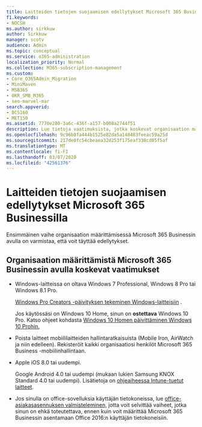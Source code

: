 ```yaml
---
title: Laitteiden tietojen suojaamisen edellytykset Microsoft 365 Businessilla
f1.keywords:
- NOCSH
ms.author: sirkkuw
author: Sirkkuw
manager: scotv
audience: Admin
ms.topic: conceptual
ms.service: o365-administration
localization_priority: Normal
ms.collection: M365-subscription-management
ms.custom:
- Core_O365Admin_Migration
- MiniMaven
- MSB365
- OKR_SMB_M365
- seo-marvel-mar
search.appverid:
- BCS160
- MET150
ms.assetid: 7770e280-3a6c-436f-a157-b008a2744f51
description: Lue tietoja vaatimuksista, jotka koskevat organisaation määrittämistä Microsoft 365 Businessin avulla ja työtietojen suojaamista käyttäjien laitteissa.
ms.openlocfilehash: 9c96b8fa444b1525e82da5a148483feeac59a25d
ms.sourcegitcommit: 217de0fc54cbeaea32d253f175eaf338cd85f5af
ms.translationtype: MT
ms.contentlocale: fi-FI
ms.lasthandoff: 03/07/2020
ms.locfileid: "42561376"
---
```

# <a name="prerequisites-for-protecting-data-on-devices-with-microsoft-365-business"></a>Laitteiden tietojen suojaamisen edellytykset Microsoft 365 Businessilla

Ensimmäinen vaihe organisaation määrittämisessä Microsoft 365 Businessin avulla on varmistaa, että voit täyttää edellytykset.
  
## <a name="requirements-for-setting-up-your-organization-with-microsoft-365-business"></a>Organisaation määrittämistä Microsoft 365 Businessin avulla koskevat vaatimukset

- Windows-laitteissa on oltava Windows 7 Professional, Windows 8 Pro tai Windows 8.1 Pro.
    
    [Windows Pro Creators -päivityksen tekeminen Windows-laitteisiin](upgrade-to-windows-pro-creators-update.md) .
    
    Jos käytössäsi on Windows 10 Home, sinun on **ostettava** Windows 10 Pro. Katso ohjeet kohdasta [Windows 10 Homen päivittäminen Windows 10 Prohin.](https://support.office.com/article/0aee10c1-4d34-43ee-a325-579c6c2df90e?ui=en-US&rs=en-US&ad=US) 
    
- Poista laitteet mobiililaitteiden hallintaratkaisuista (Mobile Iron, AirWatch ja niin edelleen). Rekisteröit kaikki organisaatiosi henkilöt Microsoft 365 Business -mobiilinhallintaan.
    
- Apple iOS 8.0 tai uudempi.
    
    Google Android 4.0 tai uudempi (mukaan lukien Samsung KNOX Standard 4.0 tai uudempi). Lisätietoja on [ohjeaiheessa Intune-tuetut laitteet](https://go.microsoft.com/fwlink/p/?linkid=852307).
    
- Jos sinulla on office-sovelluksia käyttäjän tietokoneissa, lue [office-asiakasasennuksen valmisteleminen,](prepare-for-office-client-deployment.md) jotta voit selvittää vaiheet, jotka sinun on ehkä toteutettava, ennen kuin voit määrittää Microsoft 365 Businessin asentamaan Office 2016:n käyttäjän tietokoneisiin. 
